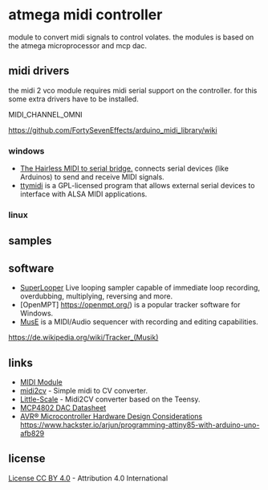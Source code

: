 # atmega midi controller

module to convert midi signals to control volates. the modules is based on the atmega microprocessor and mcp dac. 

## midi drivers

the midi 2 vco module requires midi serial support on the controller. for this some extra drivers have to be installed. 


MIDI_CHANNEL_OMNI

https://github.com/FortySevenEffects/arduino_midi_library/wiki

### windows

* [The Hairless MIDI to serial bridge.](http://projectgus.github.io/hairless-midiserial/) connects serial devices (like Arduinos) to send and receive MIDI signals.
* [ttymidi](http://www.varal.org/ttymidi/) is a GPL-licensed program that allows external serial devices to interface with ALSA MIDI applications. 

### linux

## samples

## software

* [SuperLooper](http://www.essej.net/sooperlooper/index.html) Live looping sampler capable of immediate loop recording, overdubbing, multiplying, reversing and more.
* [OpenMPT] https://openmpt.org/) is a popular tracker software for Windows.
* [MusE](http://www.muse-sequencer.org/index.html) is a MIDI/Audio sequencer with recording and editing capabilities.

https://de.wikipedia.org/wiki/Tracker_(Musik)

## links

* [MIDI Module](http://www.experimentalistsanonymous.com/ve3wwg/doku.php?id=analog_synth_midi)
* [midi2cv](https://github.com/elkayem/midi2cv) - Simple midi to CV converter.
* [Little-Scale](http://little-scale.blogspot.com/2017/11/usb-midi-to-eight-gates-and-sixteen-cv.html) - Midi2CV converter based on the Teensy.
* [MCP4802 DAC Datasheet](http://ww1.microchip.com/downloads/en/DeviceDoc/20002249B.pdf)
* [AVR® Microcontroller Hardware Design Considerations](http://ww1.microchip.com/downloads/en/AppNotes/AN2519-AVR-Microcontroller-Hardware-Design-Considerations-00002519B.pdf)
https://www.hackster.io/arjun/programming-attiny85-with-arduino-uno-afb829

## license

[License CC BY 4.0](http://creativecommons.org/licenses/by/4.0/) - Attribution 4.0 International
